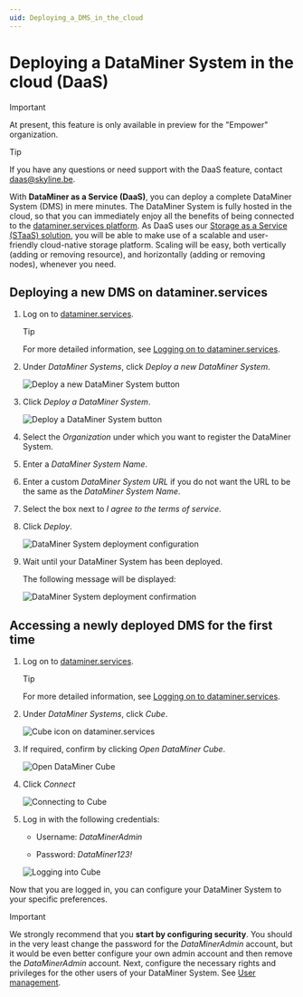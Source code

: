 ```yaml
---
uid: Deploying_a_DMS_in_the_cloud
---
```


# Deploying a DataMiner System in the cloud (DaaS)

> [!IMPORTANT]
> At present, this feature is only available in preview for the "Empower" organization.

> [!TIP]
> If you have any questions or need support with the DaaS feature, contact <daas@skyline.be>.

With **DataMiner as a Service (DaaS)**, you can deploy a complete DataMiner System (DMS) in mere minutes. The DataMiner System is fully hosted in the cloud, so that you can immediately enjoy all the benefits of being connected to the [dataminer.services platform](xref:AboutCloudPlatform). As DaaS uses our [Storage as a Service (STaaS) solution](xref:STaaS), you will be able to make use of a scalable and user-friendly cloud-native storage platform. Scaling will be easy, both vertically (adding or removing resource), and horizontally (adding or removing nodes), whenever you need.

## Deploying a new DMS on dataminer.services

1. Log on to [dataminer.services](https://dataminer.services).

   > [!TIP]
   > For more detailed information, see [Logging on to dataminer.services](xref:Logging_on_to_the_DataMiner_Cloud_Platform).

1. Under *DataMiner Systems*, click *Deploy a new DataMiner System*.

   ![Deploy a new DataMiner System button](~/user-guide/images/deploy_001.png)

1. Click *Deploy a DataMiner System*.

   ![Deploy a DataMiner System button](~/user-guide/images/deploy_002.png)

1. Select the *Organization* under which you want to register the DataMiner System.

1. Enter a *DataMiner System Name*.

1. Enter a custom *DataMiner System URL* if you do not want the URL to be the same as the *DataMiner System Name*.

1. Select the box next to *I agree to the terms of service*.

1. Click *Deploy*.

   ![DataMiner System deployment configuration](~/user-guide/images/deploy_003.png)

1. Wait until your DataMiner System has been deployed.

   The following message will be displayed:

   ![DataMiner System deployment confirmation](~/user-guide/images/deploy_005.png)

## Accessing a newly deployed DMS for the first time

1. Log on to [dataminer.services](https://dataminer.services).

   > [!TIP]
   > For more detailed information, see [Logging on to dataminer.services](xref:Logging_on_to_the_DataMiner_Cloud_Platform).

1. Under *DataMiner Systems*, click *Cube*.

   ![Cube icon on dataminer.services](~/user-guide/images/deploy_006.png "Access Cube")

1. If required, confirm by clicking *Open DataMiner Cube*.

   ![Open DataMiner Cube](~/user-guide/images/deploy_007.png)

1. Click *Connect*

   ![Connecting to Cube](~/user-guide/images/deploy_008.png)

1. Log in with the following credentials:

   - Username: *DataMinerAdmin*

   - Password: *DataMiner123!*

   ![Logging into Cube](~/user-guide/images/deploy_009.png)

Now that you are logged in, you can configure your DataMiner System to your specific preferences.

> [!IMPORTANT]
> We strongly recommend that you **start by configuring security**. You should in the very least change the password for the *DataMinerAdmin* account, but it would be even better configure your own admin account and then remove the *DataMinerAdmin* account. Next, configure the necessary rights and privileges for the other users of your DataMiner System. See [User management](xref:User_management).
